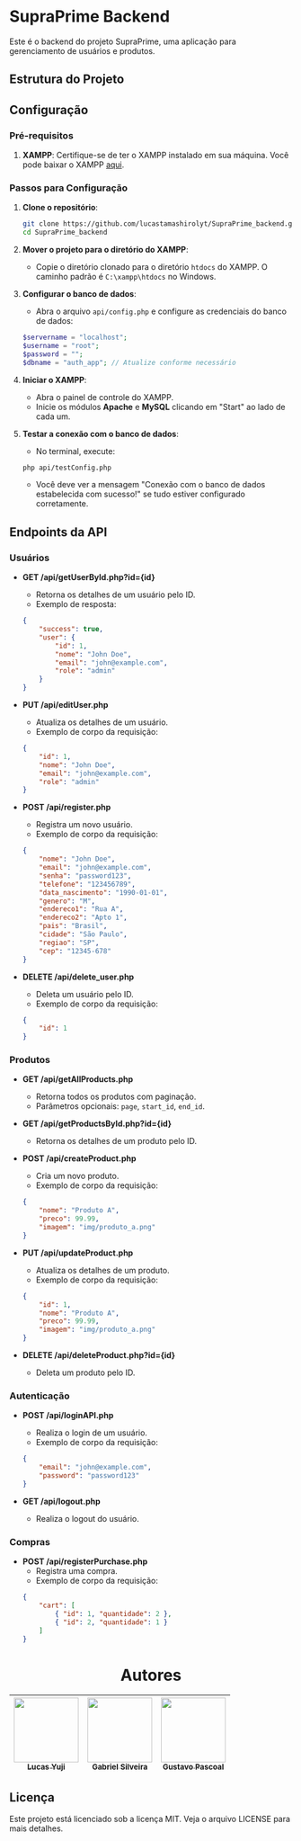 # SupraPrime Backend

Este é o backend do projeto SupraPrime, uma aplicação para gerenciamento de usuários e produtos.

## Estrutura do Projeto


## Configuração

### Pré-requisitos

1. **XAMPP**: Certifique-se de ter o XAMPP instalado em sua máquina. Você pode baixar o XAMPP [aqui](https://www.apachefriends.org/index.html).

### Passos para Configuração

1. **Clone o repositório**:
    ```sh
    git clone https://github.com/lucastamashirolyt/SupraPrime_backend.git
    cd SupraPrime_backend
    ```

2. **Mover o projeto para o diretório do XAMPP**:
    - Copie o diretório clonado para o diretório `htdocs` do XAMPP. O caminho padrão é `C:\xampp\htdocs` no Windows.

3. **Configurar o banco de dados**:
    - Abra o arquivo `api/config.php` e configure as credenciais do banco de dados:
    ```php
    $servername = "localhost";
    $username = "root";
    $password = "";
    $dbname = "auth_app"; // Atualize conforme necessário
    ```

4. **Iniciar o XAMPP**:
    - Abra o painel de controle do XAMPP.
    - Inicie os módulos **Apache** e **MySQL** clicando em "Start" ao lado de cada um.

5. **Testar a conexão com o banco de dados**:
    - No terminal, execute:
    ```sh
    php api/testConfig.php
    ```
    - Você deve ver a mensagem "Conexão com o banco de dados estabelecida com sucesso!" se tudo estiver configurado corretamente.

## Endpoints da API

### Usuários

- **GET /api/getUserById.php?id={id}**
    - Retorna os detalhes de um usuário pelo ID.
    - Exemplo de resposta:
    ```json
    {
        "success": true,
        "user": {
            "id": 1,
            "nome": "John Doe",
            "email": "john@example.com",
            "role": "admin"
        }
    }
    ```

- **PUT /api/editUser.php**
    - Atualiza os detalhes de um usuário.
    - Exemplo de corpo da requisição:
    ```json
    {
        "id": 1,
        "nome": "John Doe",
        "email": "john@example.com",
        "role": "admin"
    }
    ```

- **POST /api/register.php**
    - Registra um novo usuário.
    - Exemplo de corpo da requisição:
    ```json
    {
        "nome": "John Doe",
        "email": "john@example.com",
        "senha": "password123",
        "telefone": "123456789",
        "data_nascimento": "1990-01-01",
        "genero": "M",
        "endereco1": "Rua A",
        "endereco2": "Apto 1",
        "pais": "Brasil",
        "cidade": "São Paulo",
        "regiao": "SP",
        "cep": "12345-678"
    }
    ```

- **DELETE /api/delete_user.php**
    - Deleta um usuário pelo ID.
    - Exemplo de corpo da requisição:
    ```json
    {
        "id": 1
    }
    ```

### Produtos

- **GET /api/getAllProducts.php**
    - Retorna todos os produtos com paginação.
    - Parâmetros opcionais: `page`, `start_id`, `end_id`.

- **GET /api/getProductsById.php?id={id}**
    - Retorna os detalhes de um produto pelo ID.

- **POST /api/createProduct.php**
    - Cria um novo produto.
    - Exemplo de corpo da requisição:
    ```json
    {
        "nome": "Produto A",
        "preco": 99.99,
        "imagem": "img/produto_a.png"
    }
    ```

- **PUT /api/updateProduct.php**
    - Atualiza os detalhes de um produto.
    - Exemplo de corpo da requisição:
    ```json
    {
        "id": 1,
        "nome": "Produto A",
        "preco": 99.99,
        "imagem": "img/produto_a.png"
    }
    ```

- **DELETE /api/deleteProduct.php?id={id}**
    - Deleta um produto pelo ID.

### Autenticação

- **POST /api/loginAPI.php**
    - Realiza o login de um usuário.
    - Exemplo de corpo da requisição:
    ```json
    {
        "email": "john@example.com",
        "password": "password123"
    }
    ```

- **GET /api/logout.php**
    - Realiza o logout do usuário.

### Compras

- **POST /api/registerPurchase.php**
    - Registra uma compra.
    - Exemplo de corpo da requisição:
    ```json
    {
        "cart": [
            { "id": 1, "quantidade": 2 },
            { "id": 2, "quantidade": 1 }
        ]
    }
    ```

<h1 align="center">  Autores </h1>

| [<img loading="lazy" src="https://avatars.githubusercontent.com/u/114181346?v=4" width=115><br><sub>Lucas Yuji</sub>](https://github.com/lucastamashirolyt) |  [<img loading="lazy" src="https://avatars.githubusercontent.com/u/142549426?v=4" width=115><br><sub>Gabriel Silveira</sub>](https://github.com/bielzin10mil) |  [<img loading="lazy" src="https://avatars.githubusercontent.com/u/142549465?v=4" width=115><br><sub>Gustavo Pascoal</sub>](https://github.com/gupascoal) |
| :---: | :---: | :---: |

## Licença

Este projeto está licenciado sob a licença MIT. Veja o arquivo LICENSE para mais detalhes.
